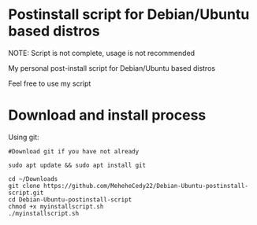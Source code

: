 # Postinstall script for Debian/Ubuntu based distros

NOTE: Script is not complete, usage is not recommended

My personal post-install script for Debian/Ubuntu based distros

Feel free to use my script

# Download and install process

Using git:

```
#Download git if you have not already

sudo apt update && sudo apt install git

cd ~/Downloads
git clone https://github.com/MeheheCedy22/Debian-Ubuntu-postinstall-script.git
cd Debian-Ubuntu-postinstall-script
chmod +x myinstallscript.sh
./myinstallscript.sh
```
